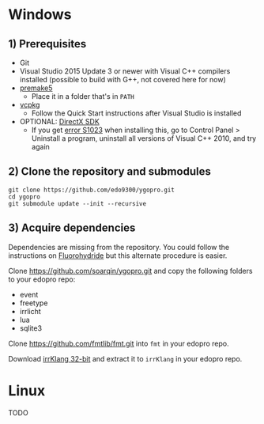 # Windows

## 1) Prerequisites
- Git
- Visual Studio 2015 Update 3 or newer with Visual C++ compilers installed (possible to build with G++, not covered here for now)
- [premake5](https://premake.github.io/download.html)
  - Place it in a folder that's in `PATH`
- [vcpkg](https://github.com/microsoft/vcpkg)
  - Follow the Quick Start instructions after Visual Studio is installed
- OPTIONAL: [DirectX SDK](https://www.microsoft.com/en-us/download/details.aspx?id=6812)
  - If you get [error S1023](https://support.microsoft.com/en-ca/help/2728613/s1023-error-when-you-install-the-directx-sdk-june-2010) when installing this, go to Control Panel > Uninstall a program, uninstall all versions of Visual C++ 2010, and try again

## 2) Clone the repository and submodules
```
git clone https://github.com/edo9300/ygopro.git
cd ygopro
git submodule update --init --recursive
```

## 3) Acquire dependencies
Dependencies are missing from the repository. You could follow the instructions on [Fluorohydride](https://github.com/Fluorohydride/ygopro/wiki/build) but this alternate procedure is easier.

Clone https://github.com/soarqin/ygopro.git and copy the following folders to your edopro repo:
- event
- freetype
- irrlicht
- lua
- sqlite3

Clone https://github.com/fmtlib/fmt.git into `fmt` in your edopro repo.

Download [irrKlang 32-bit](https://www.ambiera.com/irrklang/downloads.html) and extract it to `irrKlang` in your edopro repo.


# Linux

TODO